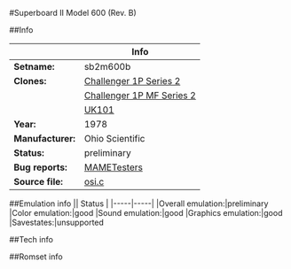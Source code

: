 #Superboard II Model 600 (Rev. B)

##Info

||Info|
|-----|-----|
|**Setname:**|sb2m600b
|**Clones:**|[Challenger 1P Series 2](c1p.md)
||[Challenger 1P MF Series 2](c1pmf.md)
||[UK101](uk101.md)
|**Year:**|1978
|**Manufacturer:**|Ohio Scientific
|**Status:**|preliminary
|**Bug reports:**|[MAMETesters](http://mametesters.org/view_all_set.php?type=1&temporary=y&search=osi.c)
|**Source file:**|[osi.c](https://github.com/mamedev/mame/blob/master/src/mess/drivers/osi.c)

##Emulation info
|| Status |
|-----|-----|
|Overall emulation:|preliminary
|Color emulation:|good
|Sound emulation:|good
|Graphics emulation:|good
|Savestates:|unsupported

##Tech info

##Romset info

<!--- START OF EDITED COMMENT DO NOT TOUCH TEXT ABOVE-->
